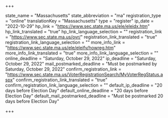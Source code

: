 +++

state_name = "Massachusetts"
state_abbreviation = "ma"
registration_type = "online"
translationKey = "Massachusetts"
type = "register"
ip_date = "2022-10-29"
hp_link = "https://www.sec.state.ma.us/ele/eleidx.htm"
hp_link_translated = "true"
hp_link_language_selection = ""
registration_link = "https://www.sec.state.ma.us/ovr/"
registration_link_translated = "true"
registration_link_language_selection = ""
more_info_link = "https://www.sec.state.ma.us/ele/eleifv/howreg.htm"
more_info_link_translated = "true"
more_info_link_language_selection = ""
online_deadline = "Saturday, October 29, 2022"
ip_deadline = "Saturday, October 29, 2022"
mail_postmarked_deadline = "Must be postmarked by Saturday, October 29, 2022"
confirm_registration_link = "https://www.sec.state.ma.us/VoterRegistrationSearch/MyVoterRegStatus.aspx"
confirm_registration_link_translated = "true"
confirm_registration_link_language_selection = ""
default_ip_deadline = "20 days before Election Day"
default_online_deadline = "20 days before Election Day"
default_mail_postmarked_deadline = "Must be postmarked 20 days before Election Day"

+++